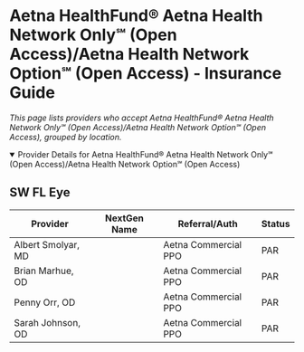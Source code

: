 # Aetna HealthFund® Aetna Health Network Only℠ (Open Access)/Aetna Health Network Option℠ (Open Access) - Insurance Guide

*This page lists providers who accept Aetna HealthFund® Aetna Health Network Only℠ (Open Access)/Aetna Health Network Option℠ (Open Access), grouped by location.*

<details open><summary>Provider Details for Aetna HealthFund® Aetna Health Network Only℠ (Open Access)/Aetna Health Network Option℠ (Open Access)</summary>

## SW FL Eye

| Provider | NextGen Name | Referral/Auth | Status |
|----------|-------------|--------------|--------|
| Albert Smolyar, MD |  | Aetna Commercial PPO | PAR |
| Brian Marhue, OD |  | Aetna Commercial PPO | PAR |
| Penny Orr, OD |  | Aetna Commercial PPO | PAR |
| Sarah Johnson, OD |  | Aetna Commercial PPO | PAR |

</details>

